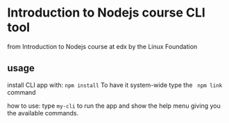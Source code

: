 # Introduction to Nodejs course CLI tool

from Introduction to Nodejs course at edx by the Linux Foundation

## usage

install CLI app with: `npm install`
To have it system-wide type the ` npm link` command

how to use:
type `my-cli` to run the app and show the help menu giving you the available commands.
